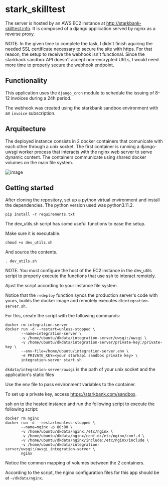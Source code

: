 # stark_skilltest

The server is hosted by an AWS EC2 instance at http://starkbank-skilltest.info.
It is composed of a django application served by nginx as a reverse proxy.

NOTE: In the given time to complete the task, I didn't finish aquiring the needed SSL certificate necessary to secure the site with https. For that reason, the setup to receive the webhook isn't functional. Since the starkbank sandbox API doesn't accept non-encrypted URLs, I would need more time to properly secure the webhook endpoint.

## Functionality

This application uses the `django_cron` module to schedule the issuing of 8-12 invoices during a 24h period.

The webhook was created using the starkbank sandbox environment with an `invoice` subscription.

## Arquitecture

The deployed instance consists in 2 docker containers that comunicate with each other through a unix socket. The first container is running a django-uwsgi worker process that interacts with the nginx web server to serve dynamic content. The containers communicate using shared docker volumes on the main file system.

![image](https://github.com/bennymirahy/stark_skilltest/assets/40213163/6c5a257b-7258-4f91-b3ea-b934ab94d306)

## Getting started

After cloning the repository, set up a python virtual environment and install the dependencies. The python version used was python3.11.2.

`pip install -r requirements.txt`

The dev_utils.sh script has some useful functions to ease the setup. 

Make sure it is executable.

`chmod +x dev_utils.sh`

And source the contents.

`. dev_utils.sh`

NOTE: You must configure the host of the EC2 instance in the dev_utils script to properly execute the functions that use ssh to interact remotely.


Ajust the script according to your instance file system.

Notice that the `redeploy` function syncs the production server's code with yours, builds the docker image and remotely executes `dkintegration-server.sh`.

For this, create the script with the following commands:

```docker stop integration-server
docker rm integration-server
docker run -d --restart=unless-stopped \
       --name=integration-server \
       -v /home/ubuntu/dkdata/integration-server/uwsgi:/uwsgi \
       -v /home/ubuntu/dkdata/integration-server/private-key:/private-key \
       --env-file=/home/ubuntu/integration-server.env \
       -e PRIVATE_KEY=<your starkapi sandbox private key> \
       integration-server start.sh
 ```

`dkdata/integration-server/uwsgi` is the path of your unix socket and the application's static files

Use the env file to pass environment variables to the container. 

To set up a private key, access https://starkbank.com/sandbox.


ssh on to the hosted instance and run the following script to execute the following script:

```docker stop nginx
docker rm nginx
docker run -d --restart=unless-stopped \
       --name=nginx -p 80:80 \
       -v /home/ubuntu/dkdata/nginx:/etc/nginx \
       -v /home/ubuntu/dkdata/nginx/conf.d:/etc/nginx/conf.d \
       -v /home/ubuntu/dkdata/nginx/include:/etc/nginx/include \
       -v /home/ubuntu/dkdata/integration-server/uwsgi:/uwsgi_integration-server \
       nginx
```

Notice the common mapping of volumes between the 2 containers.

According to the script, the nginx configuration files for this app should be at `~/dkdata/nginx`.


